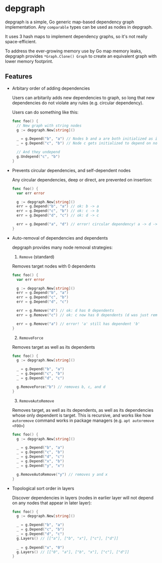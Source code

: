 # depgraph

depgraph is a simple, Go generic map-based dependency graph implementation.
Any `comparable` types can be used as nodes in depgraph.

It uses 3 hash maps to implement dependency graphs,
so it's not really space-efficient.

To address the ever-growing memory use by Go map memory leaks,
depgraph provides `*Graph.Clone() Graph` to create an equivalent
graph with lower memory footprint.

## Features

- Arbitary order of adding dependencies

  Users can arbitarily adds new dependencies to graph, so long
  that new dependencies do not violate any rules (e.g. circular dependency).

  Users can do something like this:

  ```go
  func foo() {
    // New graph with string nodes
    g := depgraph.New[string]()

    _ = g.Depend("b", "a") // Nodes b and a are both initialized as it's inserted (b depends on a)
    _ = g.Depend("c", "b") // Node c gets initialized to depend on node b

    // And they undepend
    g.Undepend("c", "b")
  }
  ```

- Prevents circular dependencies, and self-dependent nodes

  Any circular dependencies, deep or direct, are prevented on insertion:

  ```go
  func foo() {
    var err error

    g := depgraph.New[string]()
    err = g.Depend("b", "a") // ok: b -> a
    err = g.Depend("c", "b") // ok: c -> b
    err = g.Depend("d", "c") // ok: d -> c

    err = g.Depend("a", "d") // error! circular dependency! a -> d -> c -> b -> a
  }
  ```

- Auto-removal of dependencies and dependents

  depgraph provides many node removal strategies:

  1. `Remove` (standard)

    Removes target nodes with 0 dependents
  
    ```go
    func foo() {
      var err error

      g := depgraph.New[string]()
      err = g.Depend("b", "a")
      err = g.Depend("c", "b")
      err = g.Depend("d", "c")

      err = g.Remove("d") // ok: d has 0 dependents
      err = g.Remove("c") // ok: c now has 0 dependents (d was just removed)

      err = g.Remove("a") // error! 'a' still has dependent 'b'
    }
    ```

  2. `RemoveForce`

    Removes target as well as its dependents

    ```go
    func foo() {
      g := depgraph.New[string]()

      _ = g.Depend("b", "a")
      _ = g.Depend("c", "b")
      _ = g.Depend("d", "c")

      g.RemoveForce("b") // removes b, c, and d
    }
    ```

  3. `RemoveAutoRemove`

    Removes target, as well as its dependents, as well as its dependencies
    whose only dependent is target. This is recursive, and works like how
    `autoremove` command works in package managers (e.g. `apt autoremove <FOO>`)

    ```go
    func foo() {
      g := depgraph.New[string]()

      _ = g.Depend("b", "a")
      _ = g.Depend("c", "b")
      _ = g.Depend("d", "c")
      _ = g.Depend("x", "b")
      _ = g.Depend("y", "x")

      g.RemoveAutoRemove("y") // removes y and x
    }
    ```

- Topological sort order in layers

  Discover dependencies in layers (nodes in earlier layer will not
  depend on any nodes that appear in later layer):

  ```go
  func foo() {
    g := depgraph.New[string]()

    _ = g.Depend("b", "a")
    _ = g.Depend("c", "b")
    _ = g.Depend("d", "c")
    g.Layers() // [["a"], ["b", "x"], ["c"], ["d"]]
    
    _ = g.Depend("x", "0")
    g.Layers() // [["0", "a"], ["b", "x"], ["c"], ["d"]]
  }
  ```
